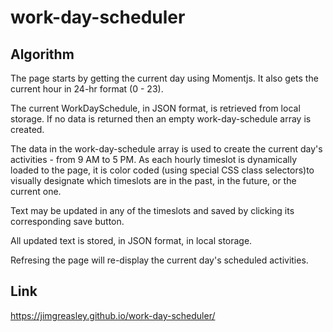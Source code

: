# work-day-scheduler


## Algorithm

The page starts by getting the current day using Momentjs.
It also gets the current hour in 24-hr format (0 - 23).

The current WorkDaySchedule, in JSON format, is retrieved from local storage.
If no data is returned then an empty work-day-schedule array is created.

The data in the work-day-schedule array is used to create the current day's activities - from 9 AM to 5 PM.
As each hourly timeslot is dynamically loaded to the page, it is color coded (using special CSS class selectors)to visually designate which timeslots are in the past, in the future, or the current one.

Text may be updated in any of the timeslots and saved by clicking its corresponding save button.

All updated text is stored, in JSON format, in local storage.

Refresing the page will re-display the current day's scheduled activities.


## Link
https://jimgreasley.github.io/work-day-scheduler/

